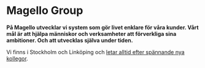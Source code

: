 # Magello Group

**På Magello utvecklar vi system som gör livet enklare för våra kunder. Vårt mål är att hjälpa människor och verksamheter att förverkliga sina ambitioner. Och att utvecklas själva under tiden.**

Vi finns i Stockholm och Linköping och [letar alltid efter spännande nya kollegor](https://jobb.magello.se).
